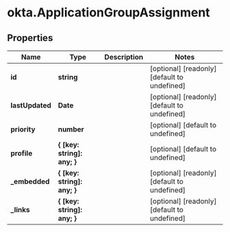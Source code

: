 # okta.ApplicationGroupAssignment

## Properties

Name | Type | Description | Notes
------------ | ------------- | ------------- | -------------
**id** | **string** |  | [optional] [readonly] [default to undefined]
**lastUpdated** | **Date** |  | [optional] [readonly] [default to undefined]
**priority** | **number** |  | [optional] [default to undefined]
**profile** | **{ [key: string]: any; }** |  | [optional] [default to undefined]
**_embedded** | **{ [key: string]: any; }** |  | [optional] [readonly] [default to undefined]
**_links** | **{ [key: string]: any; }** |  | [optional] [readonly] [default to undefined]

